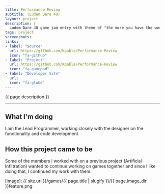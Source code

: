 ```yaml
---
title: Performance Review
subtitle: (Ludem Dare 40)
layout: project
description: |
  Ludem Dare 40 game jam entry with theme of "the more you have the worse it gets".
tags: project
screenshots:
links:
- label: "Source"
  url: https://github.com/Kpable/Performance-Review
  icon: "fa-github"
- label: "Project"
  url: https://github.com/Kpable/Performance-Review
  icon: "fa-gamepad"
- label: "Developer Site"
  url: 
  icon: "fa-globe"
---
```


<!-- Description -->
{{ page.description }}

---

## What I'm doing 

I am the Lead Programmer, working closely with the designer on the functionality and code development.


<!-- ![Image] [image]{:class="image fit"} -->

## How this project came to be

Some of the members I worked with on a previous project (Artificial Infiltration) wanted to continue working on games together and since I like doing that, I continued my work with them.


[image]: {{ site.url }}/games/{{ page.title | slugify }}/{{ page.image_dir }}feature.png